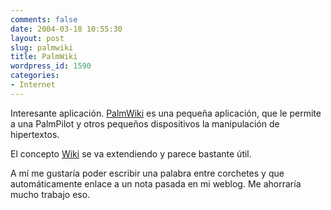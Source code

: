 ```yaml
---
comments: false
date: 2004-03-18 10:55:30
layout: post
slug: palmwiki
title: PalmWiki
wordpress_id: 1590
categories:
- Internet
---
```


Interesante aplicación. [PalmWiki](http://pitecan.com/PalmWiki/index_e.html) es una pequeña aplicación, que le permite a una PalmPilot y otros pequeños dispositivos la manipulación de hipertextos.





El concepto [Wiki](http://en.wikipedia.org/wiki/Wiki) se va extendiendo y parece bastante útil.





A mí me gustaría poder escribir una palabra entre corchetes y que automáticamente enlace a un nota pasada en mi weblog. Me ahorraría mucho trabajo eso.




 
